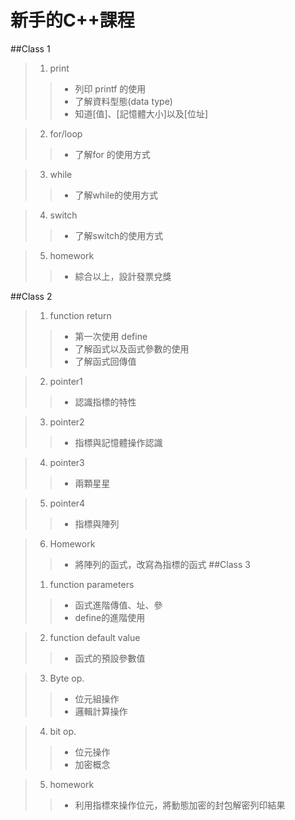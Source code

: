 新手的C++課程
========================================================================
##Class 1
>1. print
>> * 列印 printf 的使用
>> * 了解資料型態(data type)
>> * 知道[值]、[記憶體大小]以及[位址]

>2. for/loop
>> * 了解for 的使用方式

>3. while
>> * 了解while的使用方式

>4. switch
>> * 了解switch的使用方式

>5. homework
>> * 綜合以上，設計發票兌獎

##Class 2
>1. function return
>> * 第一次使用 define
>> * 了解函式以及函式參數的使用
>> * 了解函式回傳值

>2. pointer1
>> * 認識指標的特性

>3. pointer2
>> * 指標與記憶體操作認識

>4. pointer3
>> * 兩顆星星

>5. pointer4
>> * 指標與陣列

>6. Homework
>> * 將陣列的函式，改寫為指標的函式
##Class 3
>1. function parameters
>> * 函式進階傳值、址、參
>> * define的進階使用

>2. function default value
>> * 函式的預設參數值

>3. Byte op.
>> * 位元組操作
>> * 邏輯計算操作

>4. bit op.
>> * 位元操作
>> * 加密概念

>5. homework
>> * 利用指標來操作位元，將動態加密的封包解密列印結果
